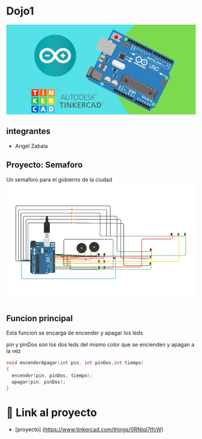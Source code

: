 # Dojo1
![Tinkercad](./img/ArduinoTinkercad.jpg)

## integrantes
- Angel Zabala

## Proyecto: Semaforo
Un semaforo para el gobierno de la ciudad
![Tinkercad](./img/semaforoArduino.png)
## Funcion principal
Esta funcion se encarga de encender y apagar los leds

pin y pinDos son los dos leds del mismo color que se encienden y apagan a la vez

~~~ C
void encenderApagar(int pin, int pinDos,int tiempo)
{
  encender(pin, pinDos, tiempo);
  apagar(pin, pinDos);
}
~~~

# 🤖 Link al proyecto
- [proyecto] (https://www.tinkercad.com/things/0RNIql7IfcW)
